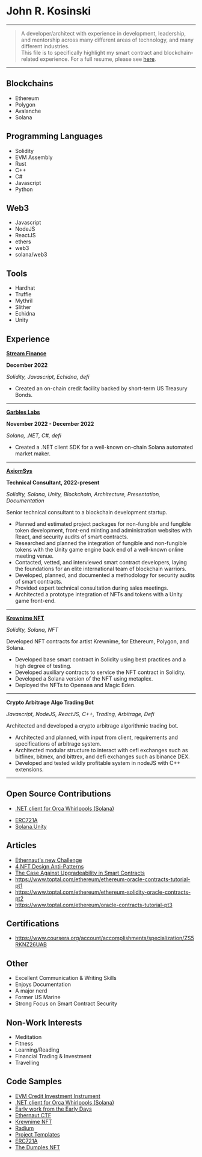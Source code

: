 John R. Kosinski
============

----

>  A developer/architect with experience in development, leadership, and mentorship across many different areas of technology, and many different industries. \
>  This file is to specifically highlight my smart contract and blockchain-related experience. For a full resume, please see [here](John-R-Kosinski.pdf).

----

Blockchains
----------
* Ethereum 
* Polygon 
* Avalanche 
* Solana 

Programming Languages
----------
* Solidity 
* EVM Assembly
* Rust 
* C++ 
* C# 
* Javascript
* Python

Web3
----------
* Javascript 
* NodeJS
* ReactJS
* ethers
* web3
* solana/web3

Tools
----------
* Hardhat 
* Truffle 
* Mythril
* Slither
* Echidna 
* Unity

Experience
----------

**[Stream Finance](https://github.com/garbles-labs/)**

**December 2022**

_Solidity, Javascript, Echidna, defi_

* Created an on-chain credit facility backed by short-term US Treasury Bonds. 

----

**[Garbles Labs](https://github.com/garbles-labs/)**

**November 2022 - December 2022**

_Solana, .NET, C#, defi_

* Created a .NET client SDK for a well-known on-chain Solana automated market maker. 

----


**[AxiomSys](https://www.axiomsys.com/)**

**Technical Consultant, 2022-present**

_Solidity, Solana, Unity, Blockchain, Architecture, Presentation, Documentation_

Senior technical consultant to a blockchain development startup. 

* Planned and estimated project packages for non-fungible and fungible token development, front-end minting and administration websites with React, and security audits of smart contracts.
* Researched and planned the integration of fungible and non-fungible tokens with the Unity game engine back end of a well-known online meeting venue.
* Contacted, vetted, and interviewed smart contract developers, laying the foundations for an elite international team of blockchain warriors.
* Developed, planned, and documented a methodology for security audits of smart contracts.
* Provided expert technical consultation during sales meetings. 
* Architected a prototype integration of NFTs and tokens with a Unity game front-end.
----

**[Krewnime NFT](https://opensea.io/collection/krewnime)**

_Solidity, Solana, NFT_

Developed NFT contracts for artist Krewnime, for Ethereum, Polygon, and Solana. 

* Developed base smart contract in Solidity using best practices and a high degree of testing. 
* Developed auxiliary contracts to service the NFT contract in Solidity. 
* Developed a Solana version of the NFT using metaplex. 
* Deployed the NFTs to Opensea and Magic Eden. 
----------

**Crypto Arbitrage Algo Trading Bot**

_Javascript, NodeJS, ReactJS, C++, Trading, Arbitrage, Defi_

Architected and developed a crypto arbitrage algorithmic trading bot. 

* Architected and planned, with input from client, requirements and specifications of arbitrage system.
* Architected modular structure to interact with cefi exchanges such as bitfinex, bitmex, and bittrex, and defi exchanges such as binance DEX.
* Developed and tested wildly profitable system in nodeJS with C++ extensions. 
----------

Open Source Contributions
----------------------------------------
- [.NET client for Orca Whirlpools (Solana)](https://github.com/garbles-labs/Orca.Unity-SDK)
* [ERC721A](https://github.com/chiru-labs/ERC721A/pull/407) 
* [Solana.Unity](https://github.com/garbles-labs/Solana.Unity-Core)


Articles
----------
* [Ethernaut's new Challenge](https://hackernoon.com/good-samaritan-the-new-ethernaut-ctf-challenge)
* [4 NFT Design Anti-Patterns](https://hackernoon.com/4-common-nft-contract-design-anti-patterns)
* [The Case Against Upgradeability in Smart Contracts](https://hackernoon.com/the-case-against-upgradeable-smart-contracts) 
* https://www.toptal.com/ethereum/ethereum-oracle-contracts-tutorial-pt1  
* https://www.toptal.com/ethereum/ethereum-solidity-oracle-contracts-pt2  
* https://www.toptal.com/ethereum/oracle-contracts-tutorial-pt3 


Certifications
--------------
* https://www.coursera.org/account/accomplishments/specialization/ZS5RKNZ26UAB


Other
----------
* Excellent Communication & Writing Skills 
* Enjoys Documentation 
* A major nerd
* Former US Marine 
* Strong Focus on Smart Contract Security


Non-Work Interests 
----------
* Meditation 
* Fitness
* Learning/Reading
* Financial Trading & Investment 
* Travelling 


## Code Samples
- [EVM Credit Investment Instrument](https://github.com/jrkosinski/stream-finance/)
- [.NET client for Orca Whirlpools (Solana)](https://github.com/garbles-labs/Orca.Unity-SDK)
- [Early work from the Early Days](https://github.com/jrkosinski/crypto-champ) 
- [Ethernaut CTF](https://github.com/jrkosinski/Ethernaut)
- [Krewnime NFT](https://github.com/jrkosinski/Krewnime-NFT) 
- [Radium](https://github.com/jrkosinski/Radium) 
- [Project Templates](https://github.com/jrkosinski/bc-templates) 
- [ERC721A](https://github.com/jrkosinski/ERC721A) 
- [The Dumples NFT](https://github.com/jrkosinski/TheDumples-NFT)

